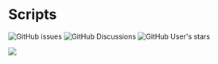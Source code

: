 # Scripts
   <img alt="GitHub issues" src="https://img.shields.io/github/issues/N0edL/Scripts?color=blue&label=Issues&logoColor=blue&style=flat"> <img alt="GitHub Discussions" src="https://img.shields.io/github/discussions/N0edL/Scripts"> <img alt="GitHub User's stars" src="https://img.shields.io/github/stars/N0edL">



























![](https://komarev.com/ghpvc/?username=N0edL-github-username&style=flat)

